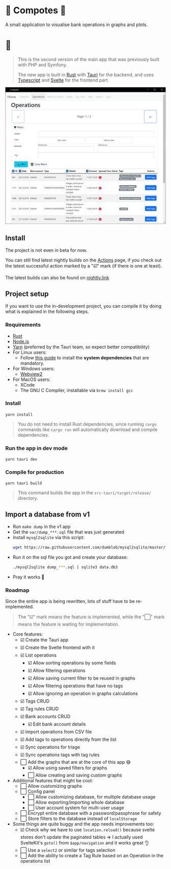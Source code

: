 # 🍎 Compotes 🍏

A small application to visualise bank operations in graphs and plots.

# 🧮

> This is the second version of the main app that was previously built with PHP and Symfony.
>
> The new app is built in [Rust](https://www.rust-lang.org/) with [Tauri](https://tauri.studio/) for the backend, and uses [Typescript](https://www.typescriptlang.org/) and [Svelte](https://svelte.dev/) for the frontend part.

![App screenshot](docs/capture1.png)

## Install

The project is not even in beta for now.

You can still find latest nightly builds on the [Actions](https://github.com/Orbitale/Compotes/actions) page, if you check out the latest successful action marked by a "☑️" mark (if there is one at least).

The latest builds can also be found on [nightly.link](https://nightly.link/Orbitale/Compotes/workflows/main.yaml/rewrite)

## Project setup

If you want to use the in-development project, you can compile it by doing what is explained in the following steps.

### Requirements

- [Rust](https://www.rust-lang.org/tools/install)
- [Node.js](https://nodejs.org/en/download/)
- [Yarn](https://yarnpkg.com/getting-started/install) (preferred by the Tauri team, so expect better compatibility)
- For Linux users:
  - Follow [this guide](https://tauri.studio/docs/getting-started/setting-up-linux#1-system-dependencies) to install the **system dependencies** that are mandatory.
- For Windows users:
  - [Webview2](https://developer.microsoft.com/en-us/microsoft-edge/webview2/#download-section)
- For MacOS users:
  - XCode
  - The GNU C Compiler, installable via `brew install gcc`

### Install

```
yarn install
```

> You do not need to install Rust dependencies, since running `cargo` commands like `cargo run` will automatically download and compile dependencies.

### Run the app in dev mode

```
yarn tauri dev
```

### Compile for production

```
yarn tauri build
```

> This command builds the app in the `src-tauri/target/release/` directory.

## Import a database from v1

- Run `make dump` in the v1 app
- Get the `var/dump_***.sql` file that was just generated
- Install `mysql2sqlite` via this script:
  ```bash
  wget https://raw.githubusercontent.com/dumblob/mysql2sqlite/master/mysql2sqlite
  ```
- Run it on the sql file you got and create your database:
  ```bash
  ./mysql2sqlite dump_***.sql | sqlite3 data.db3
  ```
- Pray it works 🙏

### Roadmap

Since the entire app is being rewritten, lots of stuff have to be re-implemented.

> The "☑️" mark means the feature is implemented, while the "⬜️" mark means the feature is waiting for implementation.

- Core features:
  - ☑️ Create the Tauri app
  - ☑️ Create the Svelte frontend with it
  - ☑️ List operations
    - ☑️ Allow sorting operations by some fields
    - ☑️ Allow filtering operations
    - ☑️ Allow saving current filter to be reused in graphs
    - ☑️ Allow filtering operations that have no tags
    - ☑️ Allow ignoring an operation in graphs calculations
  - ☑️ Tags CRUD
  - ☑️ Tag rules CRUD
  - ☑️ Bank accounts CRUD
    - ☑️ Edit bank account details
  - ☑️ Import operations from CSV file
  - ☑️ Add tags to operations directly from the list
  - ☑️ Sync operations for triage
  - ☑️ Sync operations tags with tag rules
  - ⬜️ Add the graphs that are at the core of this app 😅
    - ☑️ Allow using saved filters for graphs
    - ⬜️ Allow creating and saving custom graphs
- Additional features that might be cool:
  - ⬜️ Allow customizing graphs
  - ⬜️ Config panel
    - ⬜️ Allow customizing database, for multiple database usage
    - ⬜️ Allow exporting/importing whole database
    - ⬜️ User account system for multi-user usage
  - ⬜️ Encrypt entire database with a password/passphrase for safety
  - ⬜️ Store filters to the database instead of `localStorage`
- Some things are quite buggy and the app needs improvements too:
  - ☑️ Check why we have to use `location.reload()` because svelte stores don't update the paginated tables => I actually used SvelteKit's `goto()` from `$app/navigation` and it works great 👌
  - ⬜️ Use a `select2` or similar for tags selection
  - ⬜️ Add the ability to create a Tag Rule based on an Operation in the operations list
